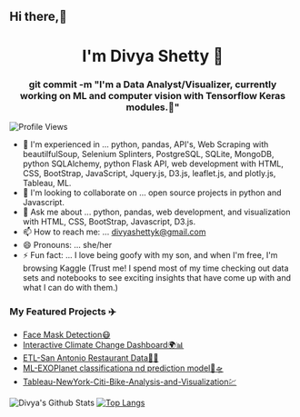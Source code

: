 <h2> Hi there,👋 </h2>
<h1 align='center'>I'm Divya Shetty 👋</h1>
<h3 align="center">git commit -m "I'm a Data Analyst/Visualizer, currently working on ML and computer vision with Tensorflow Keras modules.🔭"</h3>

![Profile Views](https://komarev.com/ghpvc/?username=divya-gh)

- 🌱 I'm experienced in ... python, pandas, API's, Web Scraping with beautilfulSoup, Selenium Splinters, PostgreSQL, SQLite, MongoDB, python SQLAlchemy, python Flask API, web development with HTML, CSS, BootStrap, JavaScript, Jquery.js, D3.js, leaflet.js, and plotly.js, Tableau, ML.
- 👯 I'm looking to collaborate on ... open source projects in python and Javascript.
- 💬 Ask me about ... python, pandas, web development, and visualization with HTML, CSS, BootStrap, Javascript, D3.js.
- 📫 How to reach me: ... divyashettyk@gmail.com
- 😄 Pronouns: ... she/her
- ⚡ Fun fact: ... I love being goofy with my son, and when I'm free, I'm browsing Kaggle (Trust me! I spend most of my time checking out data sets and notebooks to see exciting insights that have come up with and what I can do with them.)

### My Featured Projects ✈️
- [Face Mask Detection😷](https://github.com/divya-gh/Face_Mask_Detection.git)
- [Interactive Climate Change Dashboard🌍📊](https://github.com/divya-gh/Climate-Interactive-Dashboard.git)
- [ETL-San Antonio Restaurant Data🍄🥦](https://github.com/shechter430/ETL_project.git)
- [ML-EXOPlanet classificationa nd prediction model🗼🛸](https://github.com/divya-gh/ML-Exoplanet-Classification-and-Prediction-Model.git)
- [Tableau-NewYork-Citi-Bike-Analysis-and-Visualization💹](https://github.com/divya-gh/Tableau-NewYork-Citi-Bike-Analysis-and-Visualization.git)


![Divya's Github Stats](https://github-readme-stats.vercel.app/api?username=divya-gh&show_icons=true)
[![Top Langs](https://github-readme-stats.vercel.app/api/top-langs/?username=divya-gh&layout=compact)](https://github.com/divya-gh)
